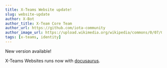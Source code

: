 ```yaml
---
title: X-Teams Website update!
slug: website-update
author: X-Bot
author_title: X-Team Core Team
author_url: https://github.com/iota-community
author_image_url: https://upload.wikimedia.org/wikipedia/commons/0/07/Grey_squirrel_(Sciurus_carolinensis)_02.jpg
tags: [x-teams, identity]
---
```


New version available!

<!--truncates-->

X-Teams Websites runs now with [docusaurus](https://docusaurus.io/).

